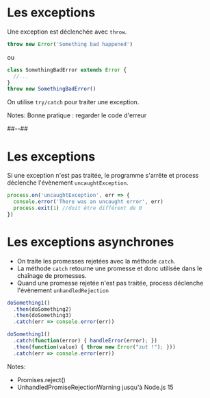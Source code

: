 <!-- .slide: class="with-code" -->
# Les exceptions

Une exception est déclenchée avec `throw`.

```javascript
throw new Error('Something bad happened')
```

ou

```javascript
class SomethingBadError extends Error {
  //...
}
throw new SomethingBadError()
```

On utilise `try/catch` pour traiter une exception.

Notes:
Bonne pratique : regarder le code d'erreur

##--##

# Les exceptions

Si une exception n'est pas traitée, le programme s'arrête et process déclenche l'évènement `uncaughtException`.

```javascript
process.on('uncaughtException', err => {
  console.error('There was an uncaught error', err)
  process.exit(1) //doit être différent de 0
})
```

# Les exceptions asynchrones

* On traite les promesses rejetées avec la méthode `catch`.
* La méthode `catch` retourne une promesse et donc utilisée dans le chaînage de promesses.
* Quand une promesse rejetée n'est pas traitée, process déclenche l'évènement `unhandledRejection`
 

```javascript
doSomething1()
  .then(doSomething2)
  .then(doSomething3)
  .catch(err => console.error(err))
```

```javascript
doSomething1()
  .catch(function(error) { handleError(error); })
  .then(function(value) { throw new Error("zut !"); }))
  .catch(err => console.error(err))
```

Notes:
- Promises.reject()
- UnhandledPromiseRejectionWarning jusqu'à Node.js 15